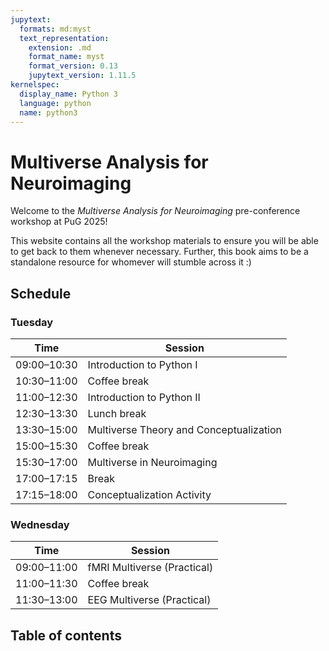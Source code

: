 ```yaml
---
jupytext:
  formats: md:myst
  text_representation:
    extension: .md
    format_name: myst
    format_version: 0.13
    jupytext_version: 1.11.5
kernelspec:
  display_name: Python 3
  language: python
  name: python3
---
```


# <i class="fas fa-hand-sparkles fa-fw"></i> Multiverse Analysis for Neuroimaging

Welcome to the *Multiverse Analysis for Neuroimaging* pre-conference workshop at PuG 2025! 

This website contains all the workshop materials to ensure you will be able to get back to them whenever necessary. Further, this book aims to be a standalone resource for whomever will stumble across it :)

## Schedule

### Tuesday

| Time         | Session                                 |
| ------------ | --------------------------------------- |
| 09:00–10:30  | Introduction to Python I                |
| 10:30–11:00  | Coffee break                            |
| 11:00–12:30  | Introduction to Python II               |
| 12:30–13:30  | Lunch break                             |
| 13:30–15:00  | Multiverse Theory and Conceptualization |
| 15:00–15:30  | Coffee break                            |
| 15:30–17:00  | Multiverse in Neuroimaging              |
| 17:00–17:15  | Break                                   |
| 17:15–18:00  | Conceptualization Activity              |

### Wednesday

| Time         | Session                    |
| ------------ | -------------------------- |
| 09:00–11:00  | fMRI Multiverse (Practical)|
| 11:00–11:30  | Coffee break               |
| 11:30–13:00  | EEG Multiverse (Practical) |


## Table of contents

```{tableofcontents}
```
